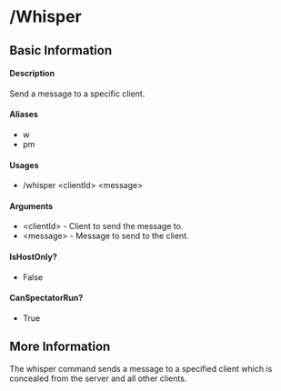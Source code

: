 # /Whisper

## Basic Information

#### Description
Send a message to a specific client.

#### Aliases
- w
- pm

#### Usages
- /whisper \<clientId> \<message>

#### Arguments
- \<clientId> - Client to send the message to.
- \<message> - Message to send to the client.

#### IsHostOnly?
- False

#### CanSpectatorRun?
- True

## More Information
The whisper command sends a message to a specified client which is concealed from the server and all other clients.